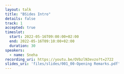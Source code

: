 ```yaml
---
layout: talk
title: "BSides Intro"
details: false
track: 1
accepted: true
timeslot:
  start: 2022-05-16T09:00:00+02:00
  end: 2022-05-16T09:10:00+02:00
  duration: 30
speakers: 
  - name: Sneha
recording_uri: https://youtu.be/OVbzlN3evzo?t=2722
slides_uri: 'files/slides/001_00-Opening Remarks.pdf'
---
```


<!-- empty //-->
